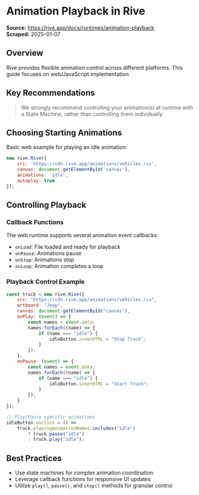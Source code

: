 # Animation Playback in Rive

**Source:** https://rive.app/docs/runtimes/animation-playback  
**Scraped:** 2025-01-07  

## Overview

Rive provides flexible animation control across different platforms. This guide focuses on web/JavaScript implementation.

## Key Recommendations

> We strongly recommend controlling your animation(s) at runtime with a State Machine, rather than controlling them individually.

## Choosing Starting Animations

Basic web example for playing an idle animation:

```javascript
new rive.Rive({
    src: 'https://cdn.rive.app/animations/vehicles.riv',
    canvas: document.getElementById('canvas'),
    animations: 'idle',
    autoplay: true
});
```

## Controlling Playback

### Callback Functions

The web runtime supports several animation event callbacks:

- `onLoad`: File loaded and ready for playback
- `onPause`: Animations pause
- `onStop`: Animations stop
- `onLoop`: Animation completes a loop

### Playback Control Example

```javascript
const truck = new rive.Rive({
    src: "https://cdn.rive.app/animations/vehicles.riv",
    artboard: "Jeep",
    canvas: document.getElementById("canvas"),
    onPlay: (event) => {
        const names = event.data;
        names.forEach((name) => {
            if (name === "idle") {
                idleButton.innerHTML = "Stop Truck";
            }
        });
    },
    onPause: (event) => {
        const names = event.data;
        names.forEach((name) => {
            if (name === "idle") {
                idleButton.innerHTML = "Start Truck";
            }
        });
    }
});

// Play/Pause specific animations
idleButton.onclick = () =>
    truck.playingAnimationNames.includes("idle")
        ? truck.pause("idle")
        : truck.play("idle");
```

## Best Practices

- Use state machines for complex animation coordination
- Leverage callback functions for responsive UI updates
- Utilize `play()`, `pause()`, and `stop()` methods for granular control